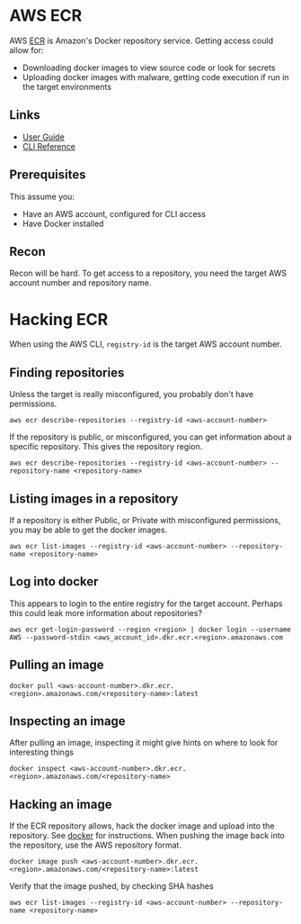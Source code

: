 # AWS ECR
AWS [ECR](https://docs.aws.amazon.com/AmazonECR/latest/userguide/what-is-ecr.html) is Amazon's Docker repository service. Getting access could allow for:
* Downloading docker images to view source code or look for secrets
* Uploading docker images with malware, getting code execution if run in the target environments

## Links
* [User Guide](https://docs.aws.amazon.com/AmazonECR/latest/userguide/what-is-ecr.html)
* [CLI Reference](https://docs.aws.amazon.com/cli/latest/reference/ecr/index.html#cli-aws-ecr)

## Prerequisites
This assume you:
* Have an AWS account, configured for CLI access
* Have Docker installed

## Recon
Recon will be hard. To get access to a repository, you need the target AWS account number and repository name.

# Hacking ECR
When using the AWS CLI, ```registry-id``` is the target AWS account number. 

## Finding repositories
Unless the target is really misconfigured, you probably don't have permissions.

```aws ecr describe-repositories --registry-id <aws-account-number>```

If the repository is public, or misconfigured, you can get information about a specific repository. This gives the repository region.

```aws ecr describe-repositories --registry-id <aws-account-number> --repository-name <repository-name>```

## Listing images in a repository
If a repository is either Public, or Private with misconfigured permissions, you may be able to get the docker images.

```aws ecr list-images --registry-id <aws-account-number> --repository-name <repository-name>```

## Log into docker
This appears to login to the entire registry for the target account. Perhaps this could leak more information about repositories?
```
aws ecr get-login-password --region <region> | docker login --username AWS --password-stdin <aws_account_id>.dkr.ecr.<region>.amazonaws.com
```

## Pulling an image
```docker pull <aws-account-number>.dkr.ecr.<region>.amazonaws.com/<repository-name>:latest```

## Inspecting an image
After pulling an image, inspecting it might give hints on where to look for interesting things

```docker inspect <aws-account-number>.dkr.ecr.<region>.amazonaws.com/<repository-name>```

## Hacking an image
If the ECR repository allows, hack the docker image and upload into the repository. See [docker](shared/hacking/docker.md) for instructions. When pushing the image back into the repository, use the AWS repository format.

```
docker image push <aws-account-number>.dkr.ecr.<region>.amazonaws.com/<repository-name>:latest
```

Verify that the image pushed, by checking SHA hashes

```aws ecr list-images --registry-id <aws-account-number> --repository-name <repository-name>```

